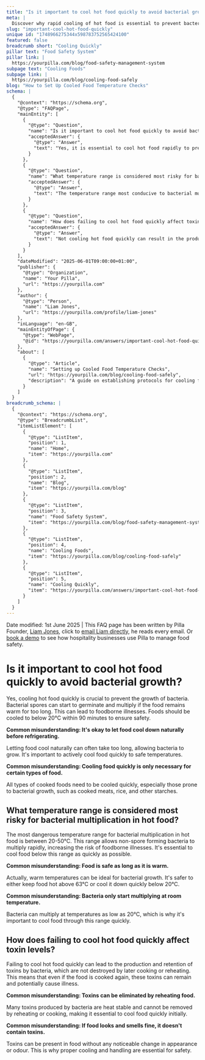 ```yaml
---
title: "Is it important to cool hot food quickly to avoid bacterial growth?"
meta: |
  Discover why rapid cooling of hot food is essential to prevent bacterial growth and toxin production, ensuring food safety and preventing illness.
slug: "important-cool-hot-food-quickly"
unique id: "1748966275344x598783752565424100"
featured: false
breadcrumb short: "Cooling Quickly"
pillar text: "Food Safety System"
pillar link: |
  https://yourpilla.com/blog/food-safety-management-system
subpage text: "Cooling Foods"
subpage link: |
  https://yourpilla.com/blog/cooling-food-safely
blog: "How to Set Up Cooled Food Temperature Checks"
schema: |
  {
    "@context": "https://schema.org",
    "@type": "FAQPage",
    "mainEntity": [
      {
        "@type": "Question",
        "name": "Is it important to cool hot food quickly to avoid bacterial growth?",
        "acceptedAnswer": {
          "@type": "Answer",
          "text": "Yes, it is essential to cool hot food rapidly to prevent bacteria from growing. Bacterial spores may begin to germinate and multiply if the food remains warm for an extended period, potentially leading to foodborne illnesses. It's advisable to cool food to below 20°C within 90 minutes for safety."
        }
      },
      {
        "@type": "Question",
        "name": "What temperature range is considered most risky for bacterial multiplication in hot food?",
        "acceptedAnswer": {
          "@type": "Answer",
          "text": "The temperature range most conducive to bacterial multiplication in hot food is between 20-50°C. This range permits rapid growth of non-spore forming bacteria, heightening the risk of foodborne illnesses. Therefore, it's crucial to cool food below this temperature range as swiftly as possible."
        }
      },
      {
        "@type": "Question",
        "name": "How does failing to cool hot food quickly affect toxin levels?",
        "acceptedAnswer": {
          "@type": "Answer",
          "text": "Not cooling hot food quickly can result in the production and retention of toxins by bacteria, which certain cooking or reheating processes cannot destroy. Consequently, these retained toxins can cause illness even if the food is subsequently cooked or reheated."
        }
      }
    ],
    "dateModified": "2025-06-01T09:00:00+01:00",
    "publisher": {
      "@type": "Organization",
      "name": "Your Pilla",
      "url": "https://yourpilla.com"
    },
    "author": {
      "@type": "Person",
      "name": "Liam Jones",
      "url": "https://yourpilla.com/profile/liam-jones"
    },
    "inLanguage": "en-GB",
    "mainEntityOfPage": {
      "@type": "WebPage",
      "@id": "https://yourpilla.com/answers/important-cool-hot-food-quickly"
    },
    "about": [
      {
        "@type": "Article",
        "name": "Setting up Cooled Food Temperature Checks",
        "url": "https://yourpilla.com/blog/cooling-food-safely",
        "description": "A guide on establishing protocols for cooling food safely, featuring best practices and tips for accurate temperature monitoring."
      }
    ]
  }
breadcrumb_schema: |
  {
    "@context": "https://schema.org",
    "@type": "BreadcrumbList",
    "itemListElement": [
      {
        "@type": "ListItem",
        "position": 1,
        "name": "Home",
        "item": "https://yourpilla.com"
      },
      {
        "@type": "ListItem",
        "position": 2,
        "name": "Blog",
        "item": "https://yourpilla.com/blog"
      },
      {
        "@type": "ListItem",
        "position": 3,
        "name": "Food Safety System",
        "item": "https://yourpilla.com/blog/food-safety-management-system"
      },
      {
        "@type": "ListItem",
        "position": 4,
        "name": "Cooling Foods",
        "item": "https://yourpilla.com/blog/cooling-food-safely"
      },
      {
        "@type": "ListItem",
        "position": 5,
        "name": "Cooling Quickly",
        "item": "https://yourpilla.com/answers/important-cool-hot-food-quickly"
      }
    ]
  }
---
```


Date modified: 1st June 2025 | This FAQ page has been written by Pilla Founder, [Liam Jones](https://yourpilla.com/profile/liam-jones), click to [email Liam directly](https://mailto:liam@yourpilla.com/), he reads every email. Or [book a demo](https://calendly.com/pilla/demo) to see how hospitality businesses use Pilla to manage food safety.

# Is it important to cool hot food quickly to avoid bacterial growth?

Yes, cooling hot food quickly is crucial to prevent the growth of bacteria. Bacterial spores can start to germinate and multiply if the food remains warm for too long. This can lead to foodborne illnesses. Foods should be cooled to below 20°C within 90 minutes to ensure safety.

**Common misunderstanding: It's okay to let food cool down naturally before refrigerating.**

Letting food cool naturally can often take too long, allowing bacteria to grow. It's important to actively cool food quickly to safe temperatures.

**Common misunderstanding: Cooling food quickly is only necessary for certain types of food.**

All types of cooked foods need to be cooled quickly, especially those prone to bacterial growth, such as cooked meats, rice, and other starches.

## What temperature range is considered most risky for bacterial multiplication in hot food?

The most dangerous temperature range for bacterial multiplication in hot food is between 20-50°C. This range allows non-spore forming bacteria to multiply rapidly, increasing the risk of foodborne illnesses. It's essential to cool food below this range as quickly as possible.

**Common misunderstanding: Food is safe as long as it is warm.**

Actually, warm temperatures can be ideal for bacterial growth. It's safer to either keep food hot above 63°C or cool it down quickly below 20°C.

**Common misunderstanding: Bacteria only start multiplying at room temperature.**

Bacteria can multiply at temperatures as low as 20°C, which is why it's important to cool food through this range quickly.

## How does failing to cool hot food quickly affect toxin levels?

Failing to cool hot food quickly can lead to the production and retention of toxins by bacteria, which are not destroyed by later cooking or reheating. This means that even if the food is cooked again, these toxins can remain and potentially cause illness.

**Common misunderstanding: Toxins can be eliminated by reheating food.**

Many toxins produced by bacteria are heat stable and cannot be removed by reheating or cooking, making it essential to cool food quickly initially.

**Common misunderstanding: If food looks and smells fine, it doesn't contain toxins.**

Toxins can be present in food without any noticeable change in appearance or odour. This is why proper cooling and handling are essential for safety.
